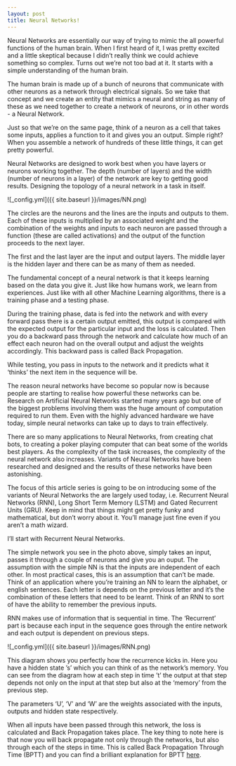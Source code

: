 ```yaml
---
layout: post
title: Neural Networks!
---
```


Neural Networks are essentially our way of trying to mimic the all powerful functions of the human brain. When I first heard of it, I was pretty excited and a little skeptical because I didn’t really think we could achieve something so complex. Turns out we’re not too bad at it. It starts with a simple understanding of the human brain. 

The human brain is made up of a bunch of neurons that communicate with other neurons as a network through electrical signals. So we take that concept and we create an entity that mimics a neural and string as many of these as we need together to create a network of neurons, or in other words - a Neural Network.

Just so that we’re on the same page, think of a neuron as a cell that takes some inputs, applies a function to it and gives you an output. Simple right? When you assemble a network of hundreds of these little things, it can get pretty powerful.

Neural Networks are designed to work best when you have layers or neurons working together. 
The depth (number of layers) and the width (number of neurons in a layer)  of the network are key to getting good results. Designing the topology of a neural network in a task in itself.

![_config.yml]({{ site.baseurl }}/images/NN.png)

The circles are the neurons and the lines are the inputs and outputs to them. Each of these inputs is multiplied by an associated weight and the combination of the weights and inputs to each neuron are passed through a function (these are called activations) and the output of the function proceeds to the next layer.

The first and the last layer are the input and output layers. The middle layer is the hidden layer and there can be as many of them as needed.

The fundamental concept of a neural network is that it keeps learning based on the data you give it. Just like how humans work, we learn from experiences. Just like with all other Machine Learning algorithms, there is a training phase and a testing phase. 

During the training phase, data is fed into the network and with every forward pass there is a certain output emitted, this output is compared with the expected output for the particular input and the loss is calculated. Then you do a backward pass through the network and calculate how much of an effect each neuron had on the overall output and adjust the weights accordingly. This backward pass is called Back Propagation. 

While testing, you pass in inputs to the network and it predicts what it ‘thinks’ the next item in the sequence will be.

The reason neural networks have become so popular now is because people are starting to realise how powerful these networks can be. Research on Artificial Neural Networks started many years ago but one of the biggest problems involving them was the huge amount of computation required to run them. Even with the highly advanced hardware we have today, simple neural networks can take up to days to train effectively. 

There are so many applications to Neural Networks, from creating chat bots, to creating a poker playing computer that can beat some of the worlds best players. As the complexity of the task increases, the complexity of the neural network also increases. Variants of Neural Networks have been researched and designed and the results of these networks have been astonishing.

The focus of this article series is going to be on introducing some of the variants of Neural Networks the are largely used today, i.e. Recurrent Neural Networks (RNN), Long Short Term Memory (LSTM) and Gated Recurrent Units (GRU). Keep in mind that things might get pretty funky and mathematical, but don’t worry about it. You’ll manage just fine even if you aren’t a math wizard.

I’ll start with Recurrent Neural Networks.

The simple network you see in the photo above, simply takes an input, passes it through a couple of neurons and give you an ouput. The assumption with the simple NN is that the inputs are independent of each other. In most practical cases, this is an assumption that can’t be made. Think of an application where you’re training an NN to learn the alphabet, or english sentences. Each letter is depends on the previous letter and it’s the combination of these letters that need to be learnt. Think of an RNN to sort of have the ability to remember the previous inputs.

RNN makes use of information that is sequential in time. The ‘Recurrent’ part is because each input in the sequence goes through the entire network and each output is dependent on previous steps. 

![_config.yml]({{ site.baseurl }}/images/RNN.png)

This diagram shows you perfectly how the recurrence kicks in. Here you have a hidden state ’s’ which you can think of as the network’s memory. You can see from the diagram how at each step in time ’t’ the output at that step depends not only on the input at that step but also at the ‘memory’ from the previous step. 

The parameters ‘U’, ‘V’ and ‘W’ are the weights associated with the inputs, outputs and hidden state respectively. 

When all inputs have been passed through this network, the loss is calculated and Back Propagation takes place. The key thing to note here is that now you will back propagate not only through the networks, but also through each of the steps in time. This is called Back Propagation Through Time (BPTT) and you can find a brilliant explanation for BPTT [here](www.wildml.com/2015/10/recurrent-neural-networks-tutorial-part-3-backpropagation-through-time-and-vanishing-gradients/). 
